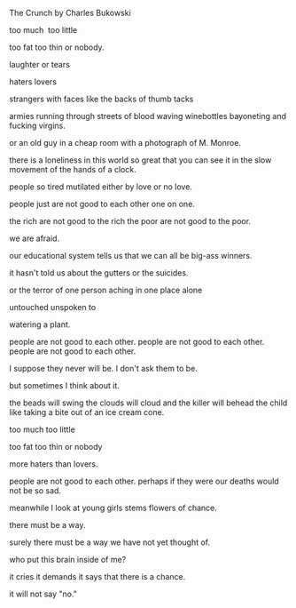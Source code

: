 ---
---
The Crunch by Charles Bukowski

too much 
too little

too fat
too thin
or nobody.

laughter or
tears

haters
lovers

strangers with faces like
the backs of
thumb tacks

armies running through
streets of blood
waving winebottles
bayoneting and fucking
virgins.

or an old guy in a cheap room
with a photograph of M. Monroe.

there is a loneliness in this world so great
that you can see it in the slow movement of
the hands of a clock.

people so tired
mutilated
either by love or no love.

people just are not good to each other
one on one.

the rich are not good to the rich
the poor are not good to the poor.

we are afraid.

our educational system tells us
that we can all be
big-ass winners.

it hasn't told us
about the gutters
or the suicides.

or the terror of one person
aching in one place
alone

untouched
unspoken to

watering a plant.

people are not good to each other.
people are not good to each other.
people are not good to each other.

I suppose they never will be.
I don't ask them to be.

but sometimes I think about
it.

the beads will swing
the clouds will cloud
and the killer will behead the child
like taking a bite out of an ice cream cone.

too much
too little

too fat
too thin
or nobody

more haters than lovers.

people are not good to each other.
perhaps if they were
our deaths would not be so sad.

meanwhile I look at young girls
stems
flowers of chance.

there must be a way.

surely there must be a way we have not yet
thought of.

who put this brain inside of me?

it cries
it demands
it says that there is a chance.

it will not say
"no."
